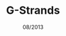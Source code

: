 ---
title:  G-Strands
authors: D.D. Holm, R.I. Ivanov and <strong>J.R. Percival</strong>
journal: Journal of Nonlinear Science
paper-url: http://dx.doi.org/10.1007/s00332-012-9135-4
date: 08/2013
---